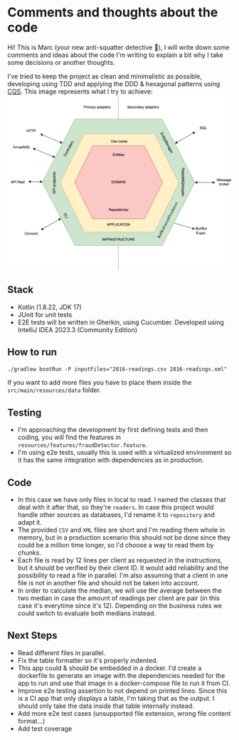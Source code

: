 # Comments and thoughts about the code

Hi! This is Marc (your new anti-squatter detective 🥸), I will write down some comments and ideas about the code I'm writing to explain a bit why I take some decisions or another thoughts.

I've tried to keep the project as clean and minimalistic as possible, developing using TDD and applying the DDD & hexagonal patterns using [CQS](https://martinfowler.com/bliki/CommandQuerySeparation.html). This image represents what I try to achieve:
![hexagonalArchitecture.png](assets/hexagonalArchitecture.png)

## Stack
- Kotlin (1.8.22, JDK 17)
- JUnit for unit tests
- E2E tests will be written in Gherkin, using Cucumber.
  Developed using IntelliJ IDEA 2023.3 (Community Edition)

## How to run
```shell
./gradlew bootRun -P inputFiles="2016-readings.csv 2016-readings.xml"
```
If you want to add more files you have to place them inside the `src/main/resources/data` folder.

## Testing
- I'm approaching the development by first defining tests and then coding, you will find the features in `resources/features/fraudDetector.feature`.
- I'm using e2e tests, usually this is used with a virtualized environment so it has the same integration with dependencies as in production.

## Code
- In this case we have only files in local to read. I named the classes that deal with it after that, so they're `readers`. In case this project would handle other sources as databases, I'd rename it to `repository` and adapt it.
- The provided `CSV` and `XML` files are short and I'm reading them whole in memory, but in a production scenario this should not be done since they could be a million time longer, so I'd choose a way to read them by chunks. 
- Each file is read by 12 lines per client as requested in the instructions, but it should be verified by their client ID. It would add reliability and the possibility to read a file in parallel. I'm also assuming that a client in one file is not in another file and should not be taken into account.
- In order to calculate the median, we will use the average between the two median in case the amount of readings per client are pair (in this case it's everytime since it's 12). Depending on the business rules we could switch to evaluate both medians instead.

## Next Steps
- Read different files in parallel.
- Fix the table formatter so it's properly indented.
- This app could & should be embedded in a docker. I'd create a dockerfile to generate an image with the dependencies needed for the app to run and use that image in a docker-compose file to run it from CI.
- Improve e2e testing assertion to not depend on printed lines. Since this is a CI app that only displays a table, I'm taking that as the output. I should only take the data inside that table internally instead.
- Add more e2e test cases (unsupported file extension, wrong file content format...)
- Add test coverage